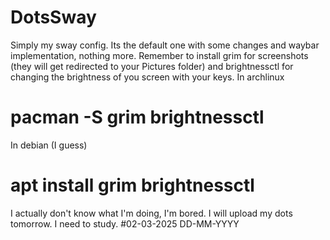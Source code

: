 # DotsSway
Simply my sway config. Its the default one with some changes and waybar implementation, nothing more.
Remember to install grim for screenshots (they will get redirected to your Pictures folder) and brightnessctl for changing the brightness of you screen with your keys.
In archlinux
  # pacman -S grim brightnessctl
In debian (I guess)
  # apt install grim brightnessctl
I actually don't know what I'm doing, I'm bored.
I will upload my dots tomorrow. I need to study. #02-03-2025 DD-MM-YYYY
